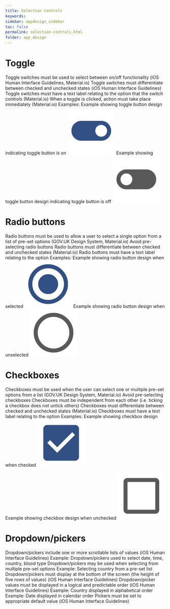 ```yaml
---
title: Selection Controls 
keywords:
sidebar: appdesign_sidebar
toc: false
permalink: selection-controls.html
folder: app_design 
---
```



# Toggle
Toggle switches must be used to select between on/off functionality (iOS Human Interface Guidelines, Material.io)
Toggle switches must differentiate between checked and unchecked states (iOS Human Interface Guidelines)
Toggle switches must have a text label relating to the option that the switch controls (Material.io)
When a toggle is clicked, action must take place immediately (Material.io)
Examples:
Example showing toggle button design indicating toggle button is on
<img class="img-responsive img-thumbnail" src="/images/examples/design-standards-navigation-toggle-on.png">
Example showing toggle button design indicating toggle button is off
<img class="img-responsive img-thumbnail" src="/images/examples/design-standards-navigation-toggle-off.png">

# Radio buttons
Radio buttons must be used to allow a user to select a single option from a list of pre-set options (GOV.UK Design System, Material.io)
Avoid pre-selecting radio buttons
Radio buttons must differentiate between checked and unchecked states (Material.io)
Radio buttons must have a text label relating to the option
Examples:
Example showing radio button design when selected
<img class="img-responsive img-thumbnail" src="/images/examples/design-standards-navigation-radio-on.png">
Example showing radio button design when unselected
<img class="img-responsive img-thumbnail" src="/images/examples/design-standards-navigation-radio-off.png">

# Checkboxes
Checkboxes must be used when the user can select one or multiple pre-set options from a list (GOV.UK Design System, Material.io)
Avoid pre-selecting checkboxes
Checkboxes must be independent from each other (i.e. ticking a checkbox does not untick others)
Checkboxes must differentiate between checked and unchecked states (Material.io)
Checkboxes must have a text label relating to the option
Examples:
Example showing checkbox design when checked
<img class="img-responsive img-thumbnail" src="/images/examples/design-standards-navigation-checkbox-on.png">

Example showing checkbox design when unchecked
<img class="img-responsive img-thumbnail" src="/images/examples/design-standards-navigation-checkbox-off.png">

# Dropdown/pickers
Dropdown/pickers include one or more scrollable lists of values (iOS Human Interface Guidelines)
Example: Dropdown/pickers used to select date, time, country, blood type
Dropdown/pickers may be used when selecting from multiple pre-set options
Example: Selecting country from a pre-set list
Dropdown/pickers must display at the bottom of the screen (the height of five rows of values) (iOS Human Interface Guidelines)
Dropdown/picker values must be displayed in a logical and predictable order (iOS Human Interface Guidelines)
Example: Country displayed in alphabetical order
Example: Date displayed in calendar order
Pickers must be set to appropriate default value (iOS Human Interface Guidelines)